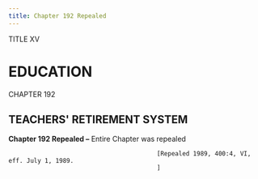 ```yaml
---
title: Chapter 192 Repealed
---
```


TITLE XV
                                             
EDUCATION
=========

CHAPTER 192
                                             
TEACHERS' RETIREMENT SYSTEM
---------------------------

**Chapter 192 Repealed –** Entire Chapter was repealed


                                             [Repealed 1989, 400:4, VI, eff. July 1, 1989.
                                             ]

